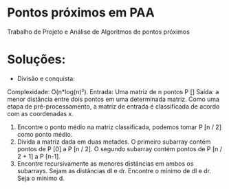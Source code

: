 # Pontos próximos em PAA

Trabalho de Projeto e Análise de Algoritmos de pontos próximos

# Soluções:

 * Divisão e conquista:

Complexidade: O(n*log(n)²).
Entrada: Uma matriz de n pontos P []
Saída: a menor distância entre dois pontos em uma determinada matriz.
Como uma etapa de pré-processamento, a matriz de entrada é classificada de acordo com as coordenadas x.
1) Encontre o ponto médio na matriz classificada, podemos tomar P [n / 2] como ponto médio.
2) Divida a matriz dada em duas metades. O primeiro subarray contém pontos de P [0] a P [n / 2]. O segundo subarray contém pontos de P [n / 2 + 1] a P [n-1].
3) Encontre recursivamente as menores distâncias em ambos os subarrays. Sejam as distâncias dl e dr. Encontre o mínimo de dl e dr. Seja o mínimo d.
